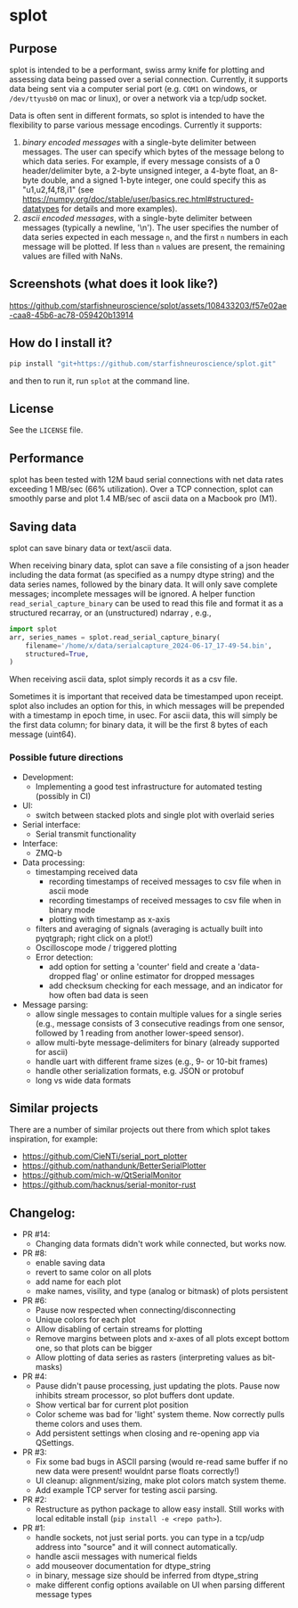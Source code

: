 # splot

## Purpose
splot is intended to be a performant, swiss army knife for plotting and assessing data being passed over a serial connection. Currently, it supports data being sent via a computer serial port (e.g. `COM1` on windows, or `/dev/ttyusb0` on mac or linux), or over a network via a tcp/udp socket.

Data is often sent in different formats, so splot is intended to have the flexibility to parse various message encodings. Currently it supports:
1. *binary encoded messages* with a single-byte delimiter between messages. The user can specify which bytes of the message belong to which data series. For example, if every message consists of a 0 header/delimiter byte, a 2-byte unsigned integer, a 4-byte float, an 8-byte double, and a signed 1-byte integer, one could specify this as "u1,u2,f4,f8,i1" (see https://numpy.org/doc/stable/user/basics.rec.html#structured-datatypes for details and more examples).
2. *ascii encoded messages*, with a single-byte delimiter between messages (typically a newline, '\n'). The user specifies the number of data series expected in each message `n`, and the first `n` numbers in each message will be plotted. If less than `n` values are present, the remaining values are filled with NaNs.

## Screenshots (what does it look like?)
https://github.com/starfishneuroscience/splot/assets/108433203/f57e02ae-caa8-45b6-ac78-059420b13914

## How do I install it?
```sh
pip install "git+https://github.com/starfishneuroscience/splot.git"
```
and then to run it, run `splot` at the command line.

## License
See the `LICENSE` file.

## Performance
splot has been tested with 12M baud serial connections with net data rates exceeding 1 MB/sec (66% utilization). Over a TCP connection, splot can smoothly parse and plot 1.4 MB/sec of ascii data on a Macbook pro (M1).

## Saving data
splot can save binary data or text/ascii data.

When receiving binary data, splot can save a file consisting of a json header including the data format (as specified as a numpy dtype string) and the data series names, followed by the binary data. It will only save complete messages; incomplete messages will be ignored. A helper function `read_serial_capture_binary` can be used to read this file and format it as a structured recarray, or an (unstructured) ndarray , e.g.,
```py
import splot
arr, series_names = splot.read_serial_capture_binary(
    filename='/home/x/data/serialcapture_2024-06-17_17-49-54.bin',
    structured=True,
)
```

When receiving ascii data, splot simply records it as a csv file.

Sometimes it is important that received data be timestamped upon receipt. splot also includes an option for this, in which messages will be prepended with a timestamp in epoch time, in usec. For ascii data, this will simply be the first data column; for binary data, it will be the first 8 bytes of each message (uint64).

### Possible future directions
- Development:
    - Implementing a good test infrastructure for automated testing (possibly in CI)
- UI:
    - switch between stacked plots and single plot with overlaid series
- Serial interface:
    - Serial transmit functionality
- Interface:
    - ZMQ-b
- Data processing:
    - timestamping received data
        - recording timestamps of received messages to csv file when in ascii mode
        - recording timestamps of received messages to csv file when in binary mode
        - plotting with timestamp as x-axis
    - filters and averaging of signals (averaging is actually built into pyqtgraph; right click on a plot!)
    - Oscilloscope mode / triggered plotting
    - Error detection:
        - add option for setting a 'counter' field and create a 'data-dropped flag' or online estimator for dropped messages
        - add checksum checking for each message, and an indicator for how often bad data is seen
- Message parsing:
    - allow single messages to contain multiple values for a single series (e.g., message consists of 3 consecutive readings from one sensor, followed by 1 reading from another lower-speed sensor).
    - allow multi-byte message-delimiters for binary (already supported for ascii)
    - handle uart with different frame sizes (e.g., 9- or 10-bit frames)
    - handle other serialization formats, e.g. JSON or protobuf
    - long vs wide data formats

## Similar projects
There are a number of similar projects out there from which splot takes inspiration, for example:
 - https://github.com/CieNTi/serial_port_plotter
 - https://github.com/nathandunk/BetterSerialPlotter
 - https://github.com/mich-w/QtSerialMonitor
 - https://github.com/hacknus/serial-monitor-rust

## Changelog:
- PR #14:
    - Changing data formats didn't work while connected, but works now.
- PR #8:
    - enable saving data
    - revert to same color on all plots
    - add name for each plot
    - make names, visility, and type (analog or bitmask) of plots persistent
- PR #6:
    - Pause now respected when connecting/disconnecting
    - Unique colors for each plot
    - Allow disabling of certain streams for plotting
    - Remove margins between plots and x-axes of all plots except bottom one, so that plots can be bigger
    - Allow plotting of data series as rasters (interpreting values as bit-masks)
 - PR #4:
    - Pause didn't pause processing, just updating the plots. Pause now inhibits stream processor, so plot buffers dont update.
    - Show vertical bar for current plot position
    - Color scheme was bad for 'light' system theme. Now correctly pulls theme colors and uses them.
    - Add persistent settings when closing and re-opening app via QSettings.
 - PR #3:
    - Fix some bad bugs in ASCII parsing (would re-read same buffer if no new data were present! wouldnt parse floats correctly!)
    - UI cleanup: alignment/sizing, make plot colors match system theme.
    - Add example TCP server for testing ascii parsing.
 - PR #2:
    - Restructure as python package to allow easy install. Still works with local editable install (`pip install -e <repo path>`).
 - PR #1:
    - handle sockets, not just serial ports. you can type in a tcp/udp address into "source" and it will connect automatically.
    - handle ascii messages with numerical fields
    - add mouseover documentation for dtype_string
    - in binary, message size should be inferred from dtype_string
    - make different config options available on UI when parsing different message types
